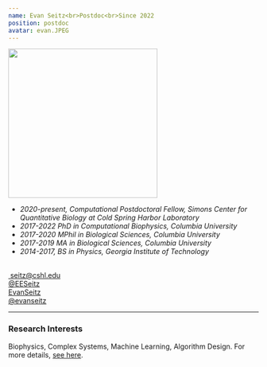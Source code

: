 ```yaml
---
name: Evan Seitz<br>Postdoc<br>Since 2022
position: postdoc
avatar: evan.JPEG
---
```


<img width="300" src="{{site.baseurl}}/images/people/{{page.avatar}}" data-action="zoom">
<br>


- _2020-present, Computational Postdoctoral Fellow, Simons Center for Quantitative Biology at Cold Spring Harbor Laboratory_ <br>
- _2017-2022 PhD in Computational Biophysics, Columbia University_ <br>
- _2017-2020 MPhil in Biological Sciences, Columbia University_ <br>
- _2017-2019 MA in Biological Sciences, Columbia University_ <br>
- _2014-2017, BS in Physics, Georgia Institute of Technology_ <br>
<br>
​
<a href="mailto:seitz@cshl.edu"><i class="fa fa-envelope-o"></i> seitz@cshl.edu</a><br>
<a href="https://twitter.com/EESeitz"><i class="fa fa-twitter"></i> @EESeitz </a><br>
<a href="https://www.linkedin.com/in/eeseitz/"><i class="fa fa-linkedin-square"></i> EvanSeitz</a><br>
<a href="https://github.com/evanseitz"><i class="fa fa-github"></i> @evanseitz </a><br>

<hr>

### Research Interests

Biophysics, Complex Systems, Machine Learning, Algorithm Design. For more details, [see here](http://evanseitz.com).
<br>
<br>
<br>

&nbsp;
&nbsp;
&nbsp;
&nbsp;
&nbsp;
&nbsp;
&nbsp;
&nbsp;
&nbsp;
&nbsp;
&nbsp;
&nbsp;
&nbsp;
&nbsp;
&nbsp;
&nbsp;
&nbsp;
&nbsp;
&nbsp;
&nbsp;
&nbsp;
&nbsp;
&nbsp;
&nbsp;


